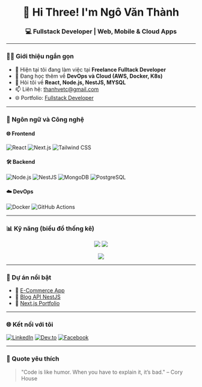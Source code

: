 <h1 align="center">👋 Hi Three! I'm Ngô Văn Thành</h1>
<h3 align="center">💻 Fullstack Developer | Web, Mobile & Cloud Apps</h3>

---

### 🧑‍💻 Giới thiệu ngắn gọn

- 🔭 Hiện tại tôi đang làm việc tại **Freelance Fulltack Developer**
- 🌱 Đang học thêm về **DevOps và Cloud (AWS, Docker, K8s)**
- 💬 Hỏi tôi về **React, Node.js, NestJS, MYSQL**
- 📫 Liên hệ: thanhvetc@gmail.com
- 🌐 Portfolio: [Fullstack Developer](https://thanhngo.vercel.app)

---

### 🚀 Ngôn ngữ và Công nghệ

#### 🌐 Frontend
![React](https://img.shields.io/badge/-React-61DAFB?logo=react&logoColor=white&style=flat)
![Next.js](https://img.shields.io/badge/-Next.js-000000?logo=next.js&logoColor=white&style=flat)
![Tailwind CSS](https://img.shields.io/badge/-Tailwind_CSS-38B2AC?logo=tailwind-css&logoColor=white&style=flat)

#### 🛠️ Backend
![Node.js](https://img.shields.io/badge/-Node.js-339933?logo=node.js&logoColor=white&style=flat)
![NestJS](https://img.shields.io/badge/-NestJS-E0234E?logo=nestjs&logoColor=white&style=flat)
![MongoDB](https://img.shields.io/badge/-MongoDB-47A248?logo=mongodb&logoColor=white&style=flat)
![PostgreSQL](https://img.shields.io/badge/-PostgreSQL-336791?logo=postgresql&logoColor=white&style=flat)

#### ☁️ DevOps
![Docker](https://img.shields.io/badge/-Docker-2496ED?logo=docker&logoColor=white&style=flat)
![GitHub Actions](https://img.shields.io/badge/-GitHub_Actions-2088FF?logo=github-actions&logoColor=white&style=flat)

---

### 📊 Kỹ năng (biểu đồ thống kê)

<!-- GitHub Readme Stats -->
<p align="center">
  <img src="https://github-readme-stats.vercel.app/api/top-langs/?username=your-github-username&layout=compact&langs_count=6&theme=radical" />
  <img src="https://github-readme-stats.vercel.app/api?username=your-github-username&show_icons=true&theme=radical" />
</p>

<!-- GitHub Streak Stats -->
<p align="center">
  <img src="https://github-readme-streak-stats.herokuapp.com/?user=your-github-username&theme=radical" />
</p>

---

### 📁 Dự án nổi bật

- 🔗 [E-Commerce App](https://github.com/your-github-username/ecommerce-app)
- 🔗 [Blog API NestJS](https://github.com/your-github-username/blog-api)
- 🔗 [Next.js Portfolio](https://github.com/your-github-username/portfolio-nextjs)

---

### 🌐 Kết nối với tôi
[![LinkedIn](https://img.shields.io/badge/-LinkedIn-0A66C2?logo=linkedin&logoColor=white&style=flat)](https://www.linkedin.com/in/your-profile/)
[![Dev.to](https://img.shields.io/badge/-Dev.to-0A0A0A?logo=dev.to&logoColor=white&style=flat)](https://dev.to/your-profile)
[![Facebook](https://img.shields.io/badge/-Facebook-1877F2?logo=facebook&logoColor=white&style=flat)](https://facebook.com/your-profile)

---

### 📝 Quote yêu thích
> "Code is like humor. When you have to explain it, it’s bad." – Cory House

